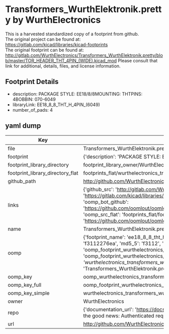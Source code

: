 # Transformers_WurthElektronik.pretty by WurthElectronics  
This is a harvested standardized copy of a footprint from github.  
The original project can be found at:  
https://gitlab.com/kicad/libraries/kicad-footprints  
The original footprint can be found at:
http://gitlab.com/WurthElectronics/Transformers_WurthElektronik.pretty/blob/master/TOR_HEADER_THT_4PIN_(WIDE).kicad_mod
Please consult that link for additional, details, files, and license information.  
## Footprint Details
* description: PACKAGE STYLE: EE18/8/8MOUNTING: THTPINS: 4BOBBIN: 070-6049  
* libraryLink: EE18_8_8_THT_H_4PIN_(6049)  
* number_of_pads: 4  
## yaml dump  
| Key | Value |  
| --- | --- |  
| file | Transformers_WurthElektronik.pretty/EE18_8_8_THT_H_4PIN_(6049).kicad_mod |  
| footprint | {'description': 'PACKAGE STYLE: EE18/8/8MOUNTING: THTPINS: 4BOBBIN: 070-6049', 'libraryLink': 'EE18_8_8_THT_H_4PIN_(6049)', 'number_of_pads': 4} |  
| footprint_library_directory | footprint_library_owner/WurthElectronics_Transformers_WurthElektronik.pretty |  
| footprint_library_directory_flat | footprints_flat/wurthelectronics_transformers_wurthelektronik_ee18_8_8_tht_h_4pin_(6049)/working |  
| github_path | http://github.com/WurthElectronics/Transformers_WurthElektronik.pretty/blob/master/EE18_8_8_THT_H_4PIN_(6049).kicad_mod |  
| links | {'github_src': 'http://gitlab.com/WurthElectronics/Transformers_WurthElektronik.pretty/blob/master/TOR_HEADER_THT_4PIN_(WIDE).kicad_mod', 'github_src_repo': 'https://gitlab.com/kicad/libraries/kicad-footprints', 'oomp_bot': 'footprints/wurthelectronics_transformers_wurthelektronik_ee18_8_8_tht_h_4pin_(6049)/working', 'oomp_bot_github': 'https://github.com/oomlout/oomlout_oomp_footprint_bot/tree/main/footprints/wurthelectronics_transformers_wurthelektronik_ee18_8_8_tht_h_4pin_(6049)/working', 'oomp_src_flat': 'footprints_flat/footprints_flat/wurthelectronics_transformers_wurthelektronik_ee18_8_8_tht_h_4pin_(6049)/working', 'oomp_src_flat_github': 'https://github.com/oomlout/oomlout_oomp_footprint_src/tree/main/footprints_flat/wurthelectronics_transformers_wurthelektronik_ee18_8_8_tht_h_4pin_(6049)/working'} |  
| name | Transformers_WurthElektronik.pretty |  
| oomp | {'footprint_name': 'ee18_8_8_tht_h_4pin_(6049)', 'library_name': 'transformers_wurthelektronik', 'md5': 'f3112276eaf757ce93f6ceb1ee4eb891', 'md5_10': 'f3112276ea', 'md5_5': 'f3112', 'md5_6': 'f31122', 'oomp_key': 'oomp_wurthelectronics_transformers_wurthelektronik_ee18_8_8_tht_h_4pin_(6049)', 'oomp_key_extra': 'oomp_footprint_wurthelectronics_transformers_wurthelektronik_ee18_8_8_tht_h_4pin_(6049)', 'oomp_key_full': 'oomp_footprint_wurthelectronics_transformers_wurthelektronik_ee18_8_8_tht_h_4pin_(6049)_f31122', 'oomp_key_simple': 'wurthelectronics_transformers_wurthelektronik_ee18_8_8_tht_h_4pin_(6049)', 'original_filename': 'Transformers_WurthElektronik.pretty/EE18_8_8_THT_H_4PIN_(6049).kicad_mod', 'owner_name': 'wurthelectronics'} |  
| oomp_key | oomp_wurthelectronics_transformers_wurthelektronik_ee18_8_8_tht_h_4pin_(6049) |  
| oomp_key_full | oomp_footprint_wurthelectronics_transformers_wurthelektronik_ee18_8_8_tht_h_4pin_(6049) |  
| oomp_key_simple | wurthelectronics_transformers_wurthelektronik_ee18_8_8_tht_h_4pin_(6049) |  
| owner | WurthElectronics |  
| repo | {'documentation_url': 'https://docs.github.com/rest/overview/resources-in-the-rest-api#rate-limiting', 'message': "API rate limit exceeded for 84.66.173.59. (But here's the good news: Authenticated requests get a higher rate limit. Check out the documentation for more details.)"} |  
| url | http://github.com/WurthElectronics/Transformers_WurthElektronik.pretty |  

